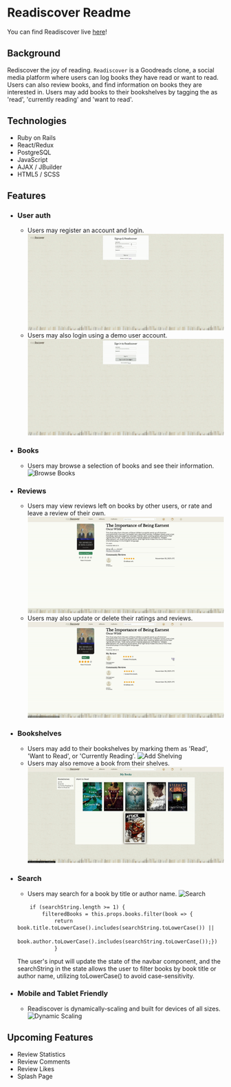 # Readiscover Readme

You can find Readiscover live [here](https://readiscover.herokuapp.com/)!

## Background

Rediscover the joy of reading. `Readiscover` is a Goodreads clone, a social media platform where users can log books they have read or want to read. Users can also review books, and find information on books they are interested in. Users may add books to their bookshelves by tagging the as 'read', 'currently reading' and 'want to read'.

## Technologies

* Ruby on Rails
* React/Redux
* PostgreSQL
* JavaScript
* AJAX / JBuilder
* HTML5 / SCSS

## Features

* ### User auth 
    * Users may register an account and login. 
    ![Sign Up](app/assets/images/signup-gif.gif)
    * Users may also login using a demo user account.
    ![Demo User](app/assets/images/demouser-gif.gif)

* ### Books
    * Users may browse a selection of books and see their information.
    ![Browse Books](app/assets/images/browse-gif.gif)

* ### Reviews
    * Users may view reviews left on books by other users, or rate and leave a review of their own.
    ![Add Review](app/assets/images/review-gif.gif)
    * Users may also update or delete their ratings and reviews.
    ![Delete Review](app/assets/images/delete-review-gif.gif)

* ### Bookshelves
    * Users may add to their bookshelves by marking them as 'Read', 'Want to Read', or 'Currently Reading'.
    ![Add Shelving](app/assets/images/addshelving.gif)
    * Users may also remove a book from their shelves.
    ![Remove Shelving](app/assets/images/removeshelving.gif)

* ### Search
    * Users may search for a book by title or author name.
    ![Search](app/assets/images/search-gif.gif)
    ```const searchString = this.state.searchString;
        if (searchString.length >= 1) {
            filteredBooks = this.props.books.filter(book => {
                return book.title.toLowerCase().includes(searchString.toLowerCase()) ||
                    book.author.toLowerCase().includes(searchString.toLowerCase());})
                }
    ```
    The user's input will update the state of the navbar component, and the searchString in the state allows the user to filter books by book title or author name, utilizing toLowerCase() to avoid case-sensitivity.

* ### Mobile and Tablet Friendly
    * Readiscover is dynamically-scaling and built for devices of all sizes.
    ![Dynamic Scaling](app/assets/images/dynamic_gif.gif)

## Upcoming Features

* Review Statistics
* Review Comments
* Review Likes
* Splash Page